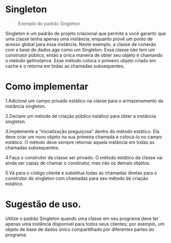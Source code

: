 # Singleton
> Exemplo do padrão Singleton

 Singleton é um padrão de projeto criacional que permite a você garantir que uma classe tenha apenas uma instância, enquanto provê um ponto de acesso global para essa instância.
 Neste exemplo, a classe de conexão com a base de dados age como um Singleton. Essa classe não tem um construtor público, então a única maneira de obter seu objeto é chamando o método getInstance. Esse método coloca o primeiro objeto criado em cache e o retorna em todas as chamadas subsequentes.
# Como implementar
1.Adicione um campo privado estático na classe para o armazenamento da instância singleton.

2.Declare um método de criação público estático para obter a instância singleton.

3.Implemente a “inicialização preguiçosa” dentro do método estático. Ela deve criar um novo objeto na sua primeira chamada e colocá-lo no campo estático. O método deve sempre retornar aquela instância em todas as chamadas subsequentes.

4.Faça o construtor da classe ser privado. O método estático da classe vai ainda ser capaz de chamar o construtor, mas não os demais objetos.

5.Vá para o código cliente e substitua todas as chamadas diretas para o construtor do singleton com chamadas para seu método de criação estático.
 # Sugestão de uso.
 Utilize o padrão Singleton quando uma classe em seu programa deve ter apenas uma instância disponível para todos seus clientes; por exemplo, um objeto de base de dados único compartilhado por diferentes partes do programa.

